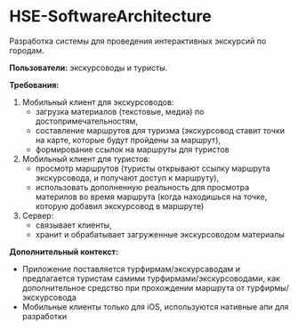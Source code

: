 # HSE-SoftwareArchitecture
Разработка системы для проведения интерактивных экскурсий по городам.

**Пользователи:** экскурсоводы и туристы. 

**Требования:**
1) Мобильный клиент для экскурсоводов:
   * загрузка материалов (текстовые, медиа) по достопримечательностям,
   * составление маршрутов для туризма (экскурсовод ставит точки на карте, которые будут пройдены за маршрут),
   * формирование ссылок на маршруты для туристов
2) Мобильный клиент для туристов:
   * просмотр маршрутов (туристы открывают ссылку маршрута экскурсовода, и получают доступ к маршруту),
   * использовать дополненную реальность для просмотра материлов во время маршрута (когда находишься на точке, которую добавил экскурсовод в маршруте)
3) Сервер:
   * связывает клиенты,
   * хранит и обрабатывает загруженные экскурсоводом материалы

**Дополнительный контекст:**
* Приложение поставляется турфирмам/экскурсаводам и предлагается туристам самими турфирмами/экскурсоводами, как дополнительное средство при прохождении маршрута от турфирмы/экскурсовода 
* Мобильные клиенты только для iOS, используются нативные апи для разработки
